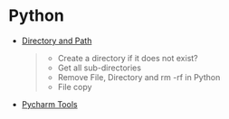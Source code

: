 # Python 

- [Directory and Path](./directory_and_path.md)
    > - Create a directory if it does not exist?
    > - Get all sub-directories
    > - Remove File, Directory and rm -rf in Python
    > - File copy
- [Pycharm Tools](./pycharm_tools.md)